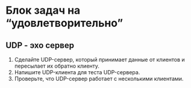 # Блок задач на “удовлетворительно”

## UDP - эхо сервер

1. Сделайте UDP-сервер, который принимает данные от клиентов и пересылает их обратно клиенту.
2. Напишите UDP-клиента для теста UDP-сервера.
3. Проверьте, что UDP-сервер работает с несколькими клиентами.
